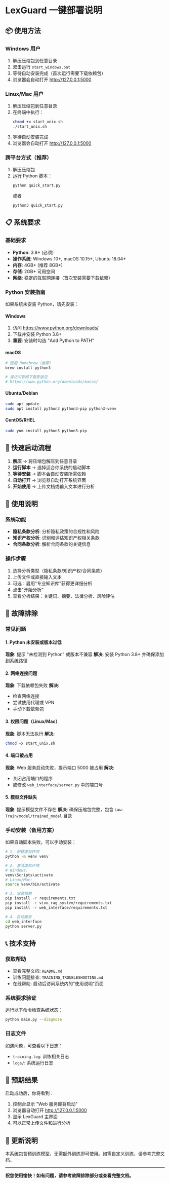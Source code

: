 # LexGuard 一键部署说明

## 📦 使用方法

### Windows 用户

1. 解压压缩包到任意目录
2. 双击运行 `start_windows.bat`
3. 等待自动安装完成（首次运行需要下载依赖包）
4. 浏览器会自动打开 http://127.0.0.1:5000

### Linux/Mac 用户

1. 解压压缩包到任意目录
2. 在终端中执行：
   ```bash
   chmod +x start_unix.sh
   ./start_unix.sh
   ```
3. 等待自动安装完成
4. 浏览器会自动打开 http://127.0.0.1:5000

### 跨平台方式（推荐）

1. 解压压缩包
2. 运行 Python 脚本：
   ```bash
   python quick_start.py
   ```
   或者
   ```bash
   python3 quick_start.py
   ```

## 📋 系统要求

### 基础要求

- **Python**: 3.8+ (必须)
- **操作系统**: Windows 10+, macOS 10.15+, Ubuntu 18.04+
- **内存**: 4GB+ (推荐 8GB+)
- **存储**: 2GB+ 可用空间
- **网络**: 稳定的互联网连接（首次安装需要下载依赖）

### Python 安装指南

如果系统未安装 Python，请先安装：

#### Windows

1. 访问 https://www.python.org/downloads/
2. 下载并安装 Python 3.8+
3. **重要**: 安装时勾选 "Add Python to PATH"

#### macOS

```bash
# 使用 Homebrew（推荐）
brew install python3

# 或访问官网下载安装包
# https://www.python.org/downloads/macos/
```

#### Ubuntu/Debian

```bash
sudo apt update
sudo apt install python3 python3-pip python3-venv
```

#### CentOS/RHEL

```bash
sudo yum install python3 python3-pip
```

## 🚀 快速启动流程

1. **解压** → 将压缩包解压到任意目录
2. **运行脚本** → 选择适合你系统的启动脚本
3. **等待安装** → 脚本会自动安装所需依赖
4. **自动打开** → 浏览器自动打开系统界面
5. **开始使用** → 上传文档或输入文本进行分析

## 📝 使用说明

### 系统功能

- **隐私条款分析**: 分析隐私政策的合规性和风险
- **知识产权分析**: 识别和评估知识产权相关条款
- **合同条款分析**: 解析合同条款的关键信息

### 操作步骤

1. 选择分析类型（隐私条款/知识产权/合同条款）
2. 上传文件或直接输入文本
3. 可选：启用"专业知识库"获得更详细分析
4. 点击"开始分析"
5. 查看分析结果：关键词、摘要、法律分析、风险评估

## 🔧 故障排除

### 常见问题

#### 1. Python 未安装或版本过低

**现象**: 提示 "未检测到 Python" 或版本不兼容
**解决**: 安装 Python 3.8+ 并确保添加到系统路径

#### 2. 网络连接问题

**现象**: 下载依赖包失败
**解决**:

- 检查网络连接
- 尝试使用代理或 VPN
- 手动下载依赖包

#### 3. 权限问题（Linux/Mac）

**现象**: 脚本无法执行
**解决**:

```bash
chmod +x start_unix.sh
```

#### 4. 端口被占用

**现象**: Web 服务启动失败，提示端口 5000 被占用
**解决**:

- 关闭占用端口的程序
- 或修改 `web_interface/server.py` 中的端口号

#### 5. 模型文件缺失

**现象**: 提示模型文件不存在
**解决**: 确保压缩包完整，包含 `Law-Train/model/trained_model` 目录

### 手动安装（备用方案）

如果自动脚本失败，可以手动安装：

```bash
# 1. 创建虚拟环境
python -m venv venv

# 2. 激活虚拟环境
# Windows:
venv\Scripts\activate
# Linux/Mac:
source venv/bin/activate

# 3. 安装依赖
pip install -r requirements.txt
pip install -r vivo_rag_system/requirements.txt
pip install -r web_interface/requirements.txt

# 4. 启动服务
cd web_interface
python server.py
```

## 📞 技术支持

### 获取帮助

- 查看完整文档: `README.md`
- 训练问题排查: `TRAINING_TROUBLESHOOTING.md`
- 在线帮助: 启动后访问系统内的"使用说明"页面

### 系统要求验证

运行以下命令检查系统状态：

```bash
python main.py --diagnose
```

### 日志文件

如遇问题，可查看以下日志：

- `training.log`: 训练相关日志
- `logs/`: 系统运行日志

## 🎯 预期结果

启动成功后，你将看到：

1. 控制台显示 "Web 服务即将启动"
2. 浏览器自动打开 http://127.0.0.1:5000
3. 显示 LexGuard 主界面
4. 可以正常上传文件和进行分析

## 🔄 更新说明

本系统包含预训练模型，无需额外训练即可使用。如需自定义训练，请参考完整文档。

---

**祝您使用愉快！如有问题，请参考故障排除部分或查看完整文档。**
